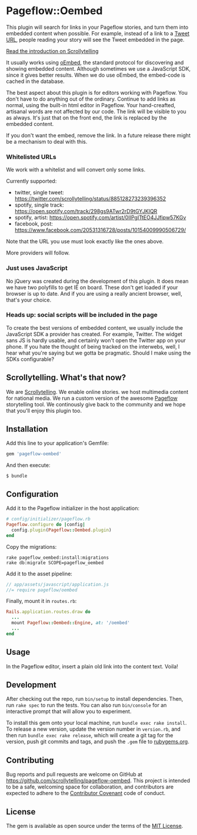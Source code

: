 # Pageflow::Oembed

This plugin will search for links in your Pageflow stories, and turn them
into embedded content when possible. For example, instead of a link to a
[Tweet URL](https://twitter.com/scrollytelling/status/885128273239396352), people
reading your story will see the Tweet embedded in the page.

[Read the introduction on Scrollytelling](https://app.scrollytelling.io/embed-a-tweet)

It usually works using [oEmbed](http://oembed.com), the standard protocol for discovering
and showing embedded content. Although sometimes we use a JavaScript SDK, since it
gives better results. When we do use oEmbed, the embed-code is cached in
the database.

The best aspect about this plugin is for editors working with Pageflow. You
don't have to do anything out of the ordinary. Continue to add links as normal,
using the built-in html editor in Pageflow. Your hand-creafted, artisanal words
are not affected by our code. The link will be visible to you as always. It's just
that on the front end, the link is replaced by the embedded content.

If you don't want the embed, remove the link. In a future release there might
be a mechanism to deal with this.

### Whitelisted URLs

We work with a whitelist and will convert only some links.

Currently supported:

* twitter, single tweet: https://twitter.com/scrollytelling/status/885128273239396352
* spotify, single track: https://open.spotify.com/track/298gs9ATwr2rD9tGYJKlQR
* spotify, artist: https://open.spotify.com/artist/0IIPgITtEO4JJfipw57KGv
* facebook, post: https://www.facebook.com/20531316728/posts/10154009990506729/

Note that the URL you use must look exactly like the ones above.

More providers will follow.

### Just uses JavaScript

No jQuery was created during the development of this plugin. It does mean we
have two polyfills to get IE on board. These don't get loaded if your browser
is up to date. And if you are using a really ancient browser, well, that's
your choice.

### Heads up: social scripts will be included in the page

To create the best versions of embedded content, we usually include the
JavaScript SDK a provider has created. For example, Twitter. The widget sans JS
is hardly usable, and certainly won't open the Twitter app on your phone. If
you hate the thought of being tracked on the interwebs, well, I hear what you're
saying but we gotta be pragmatic. Should I make using the SDKs configurable?


## Scrollytelling. What's that now?

We are [Scrollytelling](https://www.scrollytelling.io/). We enable online
stories. we host multimedia content for national media. We run a custom version
of the awesome [Pageflow](https://github.com/codevise/pageflow) storytelling
tool. We continously give back to the community and we hope that you'll
enjoy this plugin too.


## Installation

Add this line to your application's Gemfile:

```ruby
gem 'pageflow-oembed'
```

And then execute:

    $ bundle

## Configuration

Add it to the Pageflow initializer in the host application:

```ruby
# config/initializer/pageflow.rb
Pageflow.configure do |config|
  config.plugin(Pageflow::Oembed.plugin)
end
```

Copy the migrations:

```shell
rake pageflow_oembed:install:migrations
rake db:migrate SCOPE=pageflow_oembed
```

Add it to the asset pipeline:

```javascript
// app/assets/javascript/application.js
//= require pageflow/oembed
```

Finally, mount it in `routes.rb`:

```ruby
Rails.application.routes.draw do
  ...
  mount Pageflow::Oembed::Engine, at: '/oembed'
  ...
end
```

## Usage

In the Pageflow editor, insert a plain old link into the content text. Voila!

## Development

After checking out the repo, run `bin/setup` to install dependencies. Then, run `rake spec` to run the tests. You can also run `bin/console` for an interactive prompt that will allow you to experiment.

To install this gem onto your local machine, run `bundle exec rake install`. To release a new version, update the version number in `version.rb`, and then run `bundle exec rake release`, which will create a git tag for the version, push git commits and tags, and push the `.gem` file to [rubygems.org](https://rubygems.org).

## Contributing

Bug reports and pull requests are welcome on GitHub at https://github.com/scrollytelling/pageflow-oembed. This project is intended to be a safe, welcoming space for collaboration, and contributors are expected to adhere to the [Contributor Covenant](http://contributor-covenant.org) code of conduct.


## License

The gem is available as open source under the terms of the [MIT License](http://opensource.org/licenses/MIT).
